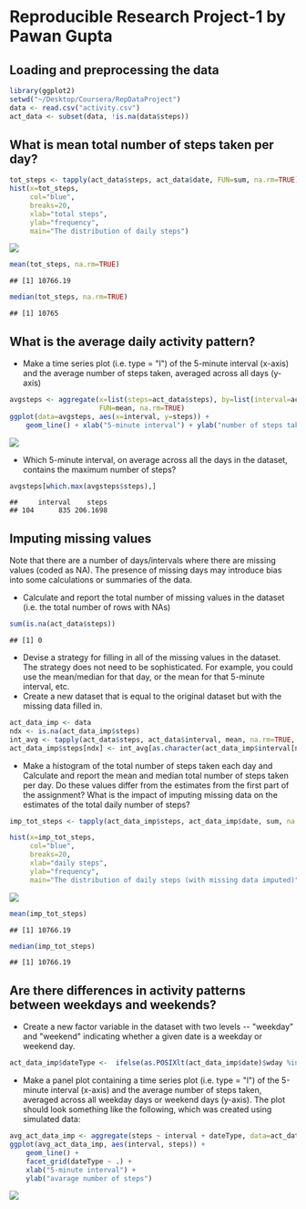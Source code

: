 # Reproducible Research Project-1 by Pawan Gupta

## Loading and preprocessing the data

```r
library(ggplot2)
setwd("~/Desktop/Coursera/RepDataProject")
data <- read.csv("activity.csv")
act_data <- subset(data, !is.na(data$steps))
```

## What is mean total number of steps taken per day?

```r
tot_steps <- tapply(act_data$steps, act_data$date, FUN=sum, na.rm=TRUE)
hist(x=tot_steps,
     col="blue",
     breaks=20,
     xlab="total steps",
     ylab="frequency",
     main="The distribution of daily steps")
```

![](PA1_template_files/figure-html/unnamed-chunk-2-1.png)<!-- -->

```r
mean(tot_steps, na.rm=TRUE)
```

```
## [1] 10766.19
```

```r
median(tot_steps, na.rm=TRUE)
```

```
## [1] 10765
```

## What is the average daily activity pattern?
- Make a time series plot (i.e. type = "l") of the 5-minute interval (x-axis) and the average number of steps taken, averaged across all days (y-axis)

```r
avgsteps <- aggregate(x=list(steps=act_data$steps), by=list(interval=act_data$interval),
                      FUN=mean, na.rm=TRUE)
ggplot(data=avgsteps, aes(x=interval, y=steps)) +
    geom_line() + xlab("5-minute interval") + ylab("number of steps taken (average)")
```

![](PA1_template_files/figure-html/unnamed-chunk-3-1.png)<!-- -->

- Which 5-minute interval, on average across all the days in the dataset, contains the maximum number of steps?

```r
avgsteps[which.max(avgsteps$steps),]
```

```
##     interval    steps
## 104      835 206.1698
```

## Imputing missing values
Note that there are a number of days/intervals where there are missing values (coded as NA). The presence of missing days may introduce bias into some calculations or summaries of the data.
- Calculate and report the total number of missing values in the dataset (i.e. the total number of rows with NAs)

```r
sum(is.na(act_data$steps))
```

```
## [1] 0
```


- Devise a strategy for filling in all of the missing values in the dataset. The strategy does not need to be sophisticated. For example, you could use the mean/median for that day, or the mean for that 5-minute interval, etc.
- Create a new dataset that is equal to the original dataset but with the missing data filled in.

```r
act_data_imp <- data
ndx <- is.na(act_data_imp$steps)
int_avg <- tapply(act_data$steps, act_data$interval, mean, na.rm=TRUE, simplify=T)
act_data_imp$steps[ndx] <- int_avg[as.character(act_data_imp$interval[ndx])]
```

- Make a histogram of the total number of steps taken each day and Calculate and report the mean and median total number of steps taken per day. Do these values differ from the estimates from the first part of the assignment? What is the impact of imputing missing data on the estimates of the total daily number of steps?

```r
imp_tot_steps <- tapply(act_data_imp$steps, act_data_imp$date, sum, na.rm=TRUE, simplify=T)

hist(x=imp_tot_steps,
     col="blue",
     breaks=20,
     xlab="daily steps",
     ylab="frequency",
     main="The distribution of daily steps (with missing data imputed)")
```

![](PA1_template_files/figure-html/unnamed-chunk-7-1.png)<!-- -->

```r
mean(imp_tot_steps)
```

```
## [1] 10766.19
```

```r
median(imp_tot_steps)
```

```
## [1] 10766.19
```

## Are there differences in activity patterns between weekdays and weekends?
- Create a new factor variable in the dataset with two levels -- "weekday" and "weekend" indicating whether a given date is a weekday or weekend day.

```r
act_data_imp$dateType <-  ifelse(as.POSIXlt(act_data_imp$date)$wday %in% c(0,6), 'weekend', 'weekday')
```

- Make a panel plot containing a time series plot (i.e. type = "l") of the 5-minute interval (x-axis) and the average number of steps taken, averaged across all weekday days or weekend days (y-axis). The plot should look something like the following, which was created using simulated data:

```r
avg_act_data_imp <- aggregate(steps ~ interval + dateType, data=act_data_imp, mean)
ggplot(avg_act_data_imp, aes(interval, steps)) + 
    geom_line() + 
    facet_grid(dateType ~ .) +
    xlab("5-minute interval") + 
    ylab("avarage number of steps")
```

![](PA1_template_files/figure-html/unnamed-chunk-9-1.png)<!-- -->
